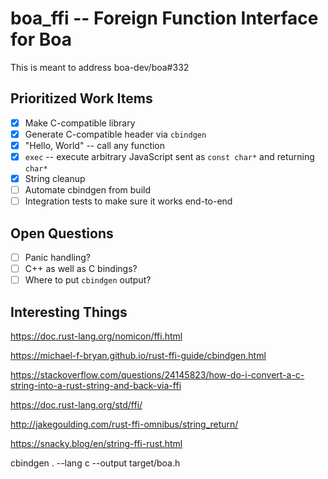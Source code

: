 # boa_ffi -- Foreign Function Interface for Boa

This is meant to address boa-dev/boa#332

## Prioritized Work Items

- [x] Make C-compatible library
- [x] Generate C-compatible header via `cbindgen`
- [x] "Hello, World" -- call any function
- [x] `exec` -- execute arbitrary JavaScript sent as `const char*` and returning `char*`
- [x] String cleanup
- [ ] Automate cbindgen from build
- [ ] Integration tests to make sure it works end-to-end

## Open Questions

- [ ] Panic handling?
- [ ] C++ as well as C bindings?
- [ ] Where to put `cbindgen` output?

## Interesting Things

https://doc.rust-lang.org/nomicon/ffi.html

https://michael-f-bryan.github.io/rust-ffi-guide/cbindgen.html

https://stackoverflow.com/questions/24145823/how-do-i-convert-a-c-string-into-a-rust-string-and-back-via-ffi

https://doc.rust-lang.org/std/ffi/

http://jakegoulding.com/rust-ffi-omnibus/string_return/

https://snacky.blog/en/string-ffi-rust.html

cbindgen . --lang c --output target/boa.h
